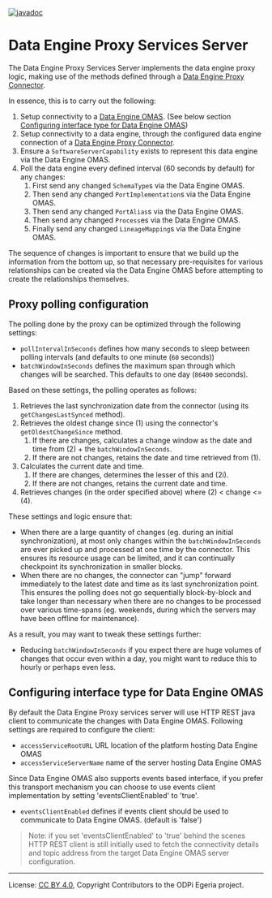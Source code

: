 <!-- SPDX-License-Identifier: CC-BY-4.0 -->
<!-- Copyright Contributors to the ODPi Egeria project. -->

[![javadoc](https://javadoc.io/badge2/org.odpi.egeria/data-engine-proxy-services-server/javadoc.svg)](https://javadoc.io/doc/org.odpi.egeria/data-engine-proxy-services-server)

# Data Engine Proxy Services Server

The Data Engine Proxy Services Server implements the data engine proxy logic, making use
of the methods defined through a [Data Engine Proxy Connector](../data-engine-proxy-connector).

In essence, this is to carry out the following:

1. Setup connectivity to a [Data Engine OMAS](../../../access-services/data-engine). (See below section [Configuring interface type for Data Engine OMAS](#configuring-interface-type-for-data-engine-omas))
1. Setup connectivity to a data engine, through the configured data engine connection of
    a [Data Engine Proxy Connector](../data-engine-proxy-connector).
1. Ensure a `SoftwareServerCapability` exists to represent this data engine via the Data Engine OMAS.
1. Poll the data engine every defined interval (60 seconds by default) for any changes:
    1. First send any changed `SchemaType`s via the Data Engine OMAS.
    1. Then send any changed `PortImplementation`s via the Data Engine OMAS.
    1. Then send any changed `PortAlias`s via the Data Engine OMAS.
    1. Then send any changed `Process`es via the Data Engine OMAS.
    1. Finally send any changed `LineageMapping`s via the Data Engine OMAS.

The sequence of changes is important to ensure that we build up the information from the
bottom up, so that necessary pre-requisites for various relationships can be created via
the Data Engine OMAS before attempting to create the relationships themselves.

## Proxy polling configuration

The polling done by the proxy can be optimized through the following settings:

- `pollIntervalInSeconds` defines how many seconds to sleep between polling intervals (and defaults
    to one minute (`60` seconds))
- `batchWindowInSeconds` defines the maximum span through which changes will be searched. This defaults
    to one day (`86400` seconds).

Based on these settings, the polling operates as follows:

1. Retrieves the last synchronization date from the connector (using its `getChangesLastSynced` method).
1. Retrieves the oldest change since (1) using the connector's `getOldestChangeSince` method.
    1. If there are changes, calculates a change window as the date and time from (2) + the `batchWindowInSeconds`.
    1. If there are not changes, retains the date and time retrieved from (1).
1. Calculates the current date and time.
    1. If there are changes, determines the lesser of this and (2i).
    1. If there are not changes, retains the current date and time.
1. Retrieves changes (in the order specified above) where (2) < change <= (4).

These settings and logic ensure that:

- When there are a large quantity of changes (eg. during an initial synchronization), at
    most only changes within the `batchWindowInSeconds` are ever picked up and processed at
    one time by the connector. This ensures its resource usage can be limited, and it can
    continually checkpoint its synchronization in smaller blocks.
- When there are no changes, the connector can "jump" forward immediately to the latest date
    and time as its last synchronization point. This ensures the polling does not go sequentially
    block-by-block and take longer than necessary when there are no changes to be processed over
    various time-spans (eg. weekends, during which the servers may have been offline for maintenance).

As a result, you may want to tweak these settings further:

- Reducing `batchWindowInSeconds` if you expect there are huge volumes of changes that occur
    even within a day, you might want to reduce this to hourly or perhaps even less.

## Configuring interface type for Data Engine OMAS

By default the Data Engine Proxy services server will use HTTP REST java client to communicate the changes with Data Engine OMAS. Following settings are required to configure the client:

- `accessServiceRootURL` URL location of the platform hosting Data Engine OMAS
- `accessServiceServerName` name of the server hosting Data Engine OMAS

Since Data Engine OMAS also supports events based interface, if you prefer this transport mechanism you can choose to use events client implementation by setting 'eventsClientEnabled' to 'true'. 

- `eventsClientEnabled` defines if events client should be used to communicate to Data Engine OMAS. (default is 'false')

> Note: if you set 'eventsClientEnabled' to 'true' behind the scenes HTTP REST client is still initially used to fetch the connectivity details and topic address from the target Data Engine OMAS server configuration. 



----
License: [CC BY 4.0](https://creativecommons.org/licenses/by/4.0/),
Copyright Contributors to the ODPi Egeria project.